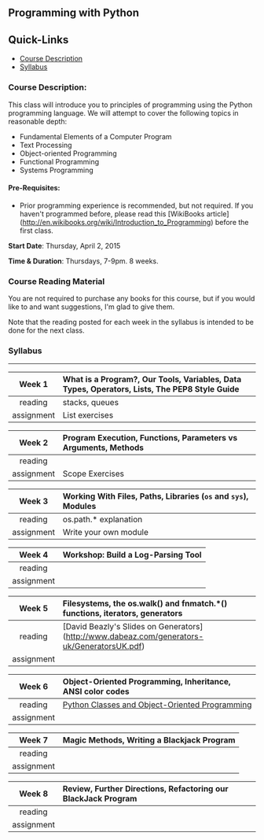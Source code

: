 ## Programming with Python

## Quick-Links
+ [Course Description](#course-description)
+ [Syllabus](#syllabus)


### Course Description:

This class will introduce you to principles of programming using the Python programming language.  We will attempt to cover the following topics in reasonable depth:

+ Fundamental Elements of a Computer Program
+ Text Processing
+ Object-oriented Programming
+ Functional Programming
+ Systems Programming


#### Pre-Requisites:

+ Prior programming experience is recommended, but not required.  If you haven't programmed before, please read this [WikiBooks article] (http://en.wikibooks.org/wiki/Introduction_to_Programming) before the first class.

**Start Date**: Thursday, April 2, 2015

**Time & Duration**: Thursdays, 7-9pm. 8 weeks.


### Course Reading Material

You are not required to purchase any books for this course, but if you would like to and want suggestions, I'm glad to give them.

Note that the reading posted for each week in the syllabus is intended to be done for the next class.

### Syllabus
***

| Week 1 | What is a Program?, Our Tools, Variables, Data Types, Operators, Lists, The PEP8 Style Guide |
|:-------------:|:-----|
| reading     | stacks, queues |
| assignment    | List exercises |
 
| Week 2 | Program Execution, Functions, Parameters vs Arguments, Methods  |
|:-------------:|:-----|
| reading     |  |
| assignment    | Scope Exercises |

| Week 3 | Working With Files, Paths, Libraries (````os```` and ````sys````), Modules |
|:-------------:|:-----|
| reading     | os.path.* explanation  |
| assignment    | Write your own module |

| Week 4 | Workshop: Build a Log-Parsing Tool |
|:-------------:|:-----|
| reading     |  |
| assignment    | |

| Week 5 | Filesystems, the os.walk() and fnmatch.*() functions, iterators, generators |
|:-------------:|:-----|
| reading     | [David Beazly's Slides on Generators] (http://www.dabeaz.com/generators-uk/GeneratorsUK.pdf) |
| assignment    | |

| Week 6 | Object-Oriented Programming, Inheritance, ANSI color codes |
|:-------------:|:-----|
| reading     | [Python Classes and Object-Oriented Programming](http://www.jeffknupp.com/blog/2014/06/18/improve-your-python-python-classes-and-object-oriented-programming/)  |
| assignment    | |

| Week 7 | Magic Methods, Writing a Blackjack Program |
|:-------------:|:-----|
| reading     |  |
| assignment    | |

| Week 8 | Review, Further Directions, Refactoring our BlackJack Program  |
|:-------------:|:-----|
| reading     |  |
| assignment    | |
